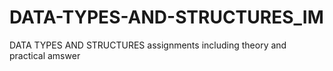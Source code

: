 # DATA-TYPES-AND-STRUCTURES_IM
DATA TYPES AND STRUCTURES assignments including theory and practical amswer
